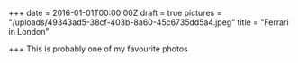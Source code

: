 +++
date = 2016-01-01T00:00:00Z
draft = true
pictures = "/uploads/49343ad5-38cf-403b-8a60-45c6735dd5a4.jpeg"
title = "Ferrari in London"

+++
This is probably one of my favourite photos